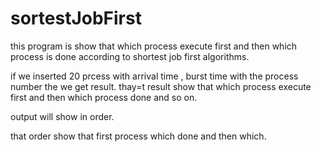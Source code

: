 # sortestJobFirst
this program is show that which process execute first and then which process is done according to shortest job first algorithms. 


if we inserted 20 prcess with arrival time , burst time with the process number the we get result. thay=t result show that which process execute first and then which process done and so on.

output will show in order.

that order show that first process which done and then which.
